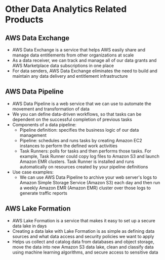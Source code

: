 # Other Data Analytics Related Products

## AWS Data Exchange

- AWS Data Exchange is a service that helps AWS easily share and manage data entitlements from other organizations at scale
- As a data receiver, we can track and manage all of our data grants and AWS Marketplace data subscriptions in one place
- For data senders, AWS Data Exchange eliminates the need to build and maintain any data delivery and entitlement infrastructure

## AWS Data Pipeline

- AWS Data Pipeline is a web service that we can use to automate the movement and transformation of data
- We you can define data-driven workflows, so that tasks can be dependent on the successful completion of previous tasks
- Components of a data pipeline:
    - Pipeline definition:  specifies the business logic of our data management
    - Pipeline: schedules and runs tasks by creating Amazon EC2 instances to perform the defined work activities
    - Task Runners: polls for tasks and then performs those tasks. For example, Task Runner could copy log files to Amazon S3 and launch Amazon EMR clusters. Task Runner is installed and runs automatically on resources created by your pipeline definitions
- Use case examples:
    - We can use AWS Data Pipeline to archive your web server's logs to Amazon Simple Storage Service (Amazon S3) each day and then run a weekly Amazon EMR (Amazon EMR) cluster over those logs to generate traffic reports

## AWS Lake Formation

- AWS Lake Formation is a service that makes it easy to set up a secure data lake in days
- Creating a data lake with Lake Formation is as simple as defining data sources and what data access and security policies we want to apply
- Helps us collect and catalog data from databases and object storage, move the data into new Amazon S3 data lake, clean and classify data using machine learning algorithms, and secure access to sensitive data